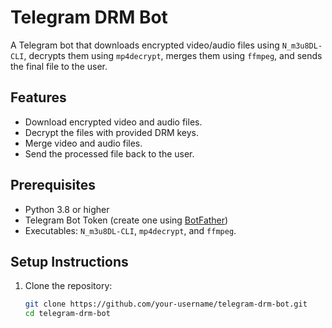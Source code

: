 # Telegram DRM Bot

A Telegram bot that downloads encrypted video/audio files using `N_m3u8DL-CLI`, decrypts them using `mp4decrypt`, merges them using `ffmpeg`, and sends the final file to the user.

## Features
- Download encrypted video and audio files.
- Decrypt the files with provided DRM keys.
- Merge video and audio files.
- Send the processed file back to the user.

## Prerequisites
- Python 3.8 or higher
- Telegram Bot Token (create one using [BotFather](https://t.me/BotFather))
- Executables: `N_m3u8DL-CLI`, `mp4decrypt`, and `ffmpeg`.

## Setup Instructions

1. Clone the repository:
   ```bash
   git clone https://github.com/your-username/telegram-drm-bot.git
   cd telegram-drm-bot

